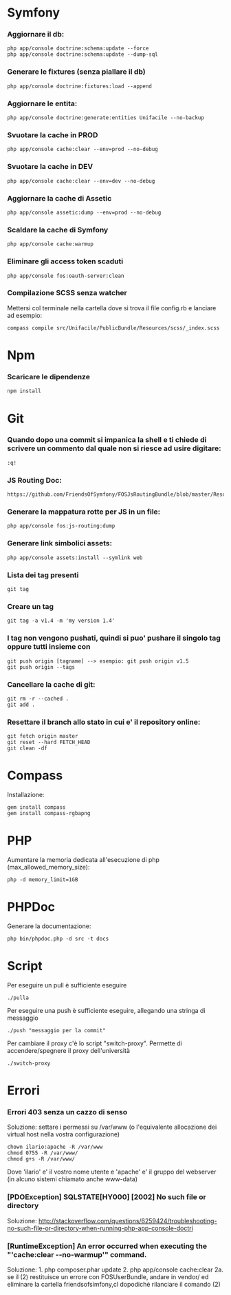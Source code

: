 
Symfony
=======

### Aggiornare il db:
    php app/console doctrine:schema:update --force
    php app/console doctrine:schema:update --dump-sql

### Generare le fixtures (senza piallare il db)
    php app/console doctrine:fixtures:load --append

### Aggiornare le entita:
    php app/console doctrine:generate:entities Unifacile --no-backup

### Svuotare la cache in PROD
    php app/console cache:clear --env=prod --no-debug

### Svuotare la cache in DEV
    php app/console cache:clear --env=dev --no-debug

### Aggiornare la cache di Assetic
    php app/console assetic:dump --env=prod --no-debug

### Scaldare la cache di Symfony
    php app/console cache:warmup

### Eliminare gli access token scaduti
    php app/console fos:oauth-server:clean
    
### Compilazione SCSS senza watcher
Mettersi col terminale nella cartella dove si trova il file config.rb e lanciare ad esempio:
    
    compass compile src/Unifacile/PublicBundle/Resources/scss/_index.scss
    
Npm
===

### Scaricare le dipendenze 
    npm install
     

Git
===

### Quando dopo una commit si impanica la shell e ti chiede di scrivere un commento dal quale non si riesce ad usire digitare:
    :q!


### JS Routing Doc:
    https://github.com/FriendsOfSymfony/FOSJsRoutingBundle/blob/master/Resources/doc/index.md

### Generare la mappatura rotte per JS in un file:
    php app/console fos:js-routing:dump

### Generare link simbolici assets:
    php app/console assets:install --symlink web

### Lista dei tag presenti
    git tag

### Creare un tag
    git tag -a v1.4 -m 'my version 1.4'

### I tag non vengono pushati, quindi si puo' pushare il singolo tag oppure tutti insieme con
    git push origin [tagname] --> esempio: git push origin v1.5
    git push origin --tags

### Cancellare la cache di git:
    git rm -r --cached .
    git add .

### Resettare il branch allo stato in cui e' il repository online:
    git fetch origin master
    git reset --hard FETCH_HEAD
    git clean -df



Compass
=======

Installazione:

    gem install compass
    gem install compass-rgbapng
    
PHP
===

Aumentare la memoria dedicata all'esecuzione di php (max_allowed_memory_size):

    php -d memory_limit=1GB


PHPDoc
======
Generare la documentazione:

	php bin/phpdoc.php -d src -t docs



Script
======

Per eseguire un pull è sufficiente eseguire

	./pulla

Per eseguire una push è sufficiente eseguire, allegando una stringa di
messaggio

    ./push "messaggio per la commit"

Per cambiare il proxy c'è lo script "switch-proxy". Permette di
accendere/spegnere il proxy dell'università

	./switch-proxy

Errori
======

### Errori 403 senza un cazzo di senso
Soluzione: settare i permessi su /var/www (o l'equivalente allocazione
dei virtual host nella vostra configurazione)

    chown ilario:apache -R /var/www
    chmod 0755 -R /var/www/
    chmod g+s -R /var/www/

Dove 'ilario' e' il vostro nome utente e 'apache' e' il gruppo del
webserver (in alcuno sistemi chiamato anche www-data)


### [PDOException]  SQLSTATE[HY000] [2002] No such file or directory
Soluzione: http://stackoverflow.com/questions/6259424/troubleshooting-no-such-file-or-directory-when-running-php-app-console-doctri


### [RuntimeException]  An error occurred when executing the "'cache:clear --no-warmup'" command.
Soluzione:      1. php composer.phar update
                2. php app/console cache:clear
                2a. se il (2) restituisce un errore con FOSUserBundle, andare in vendor/ ed eliminare la cartella friendsofsimfony,cl dopodichè rilanciare il comando (2)
